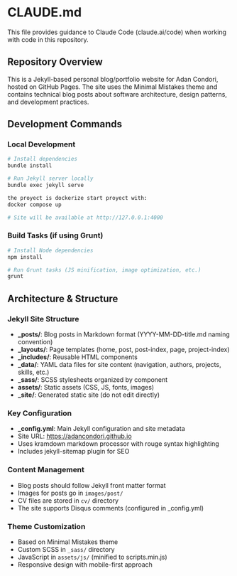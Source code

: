 # CLAUDE.md

This file provides guidance to Claude Code (claude.ai/code) when working with code in this repository.

## Repository Overview

This is a Jekyll-based personal blog/portfolio website for Adan Condori, hosted on GitHub Pages. The site uses the Minimal Mistakes theme and contains technical blog posts about software architecture, design patterns, and development practices.

## Development Commands

### Local Development
```bash
# Install dependencies
bundle install

# Run Jekyll server locally
bundle exec jekyll serve

the proyect is dockerize start proyect with:
docker compose up

# Site will be available at http://127.0.0.1:4000
```

### Build Tasks (if using Grunt)
```bash
# Install Node dependencies
npm install

# Run Grunt tasks (JS minification, image optimization, etc.)
grunt
```

## Architecture & Structure

### Jekyll Site Structure
- **_posts/**: Blog posts in Markdown format (YYYY-MM-DD-title.md naming convention)
- **_layouts/**: Page templates (home, post, post-index, page, project-index)
- **_includes/**: Reusable HTML components
- **_data/**: YAML data files for site content (navigation, authors, projects, skills, etc.)
- **_sass/**: SCSS stylesheets organized by component
- **assets/**: Static assets (CSS, JS, fonts, images)
- **_site/**: Generated static site (do not edit directly)

### Key Configuration
- **_config.yml**: Main Jekyll configuration and site metadata
- Site URL: https://adancondori.github.io
- Uses kramdown markdown processor with rouge syntax highlighting
- Includes jekyll-sitemap plugin for SEO

### Content Management
- Blog posts should follow Jekyll front matter format
- Images for posts go in `images/post/`
- CV files are stored in `cv/` directory
- The site supports Disqus comments (configured in _config.yml)

### Theme Customization
- Based on Minimal Mistakes theme
- Custom SCSS in `_sass/` directory
- JavaScript in `assets/js/` (minified to scripts.min.js)
- Responsive design with mobile-first approach
